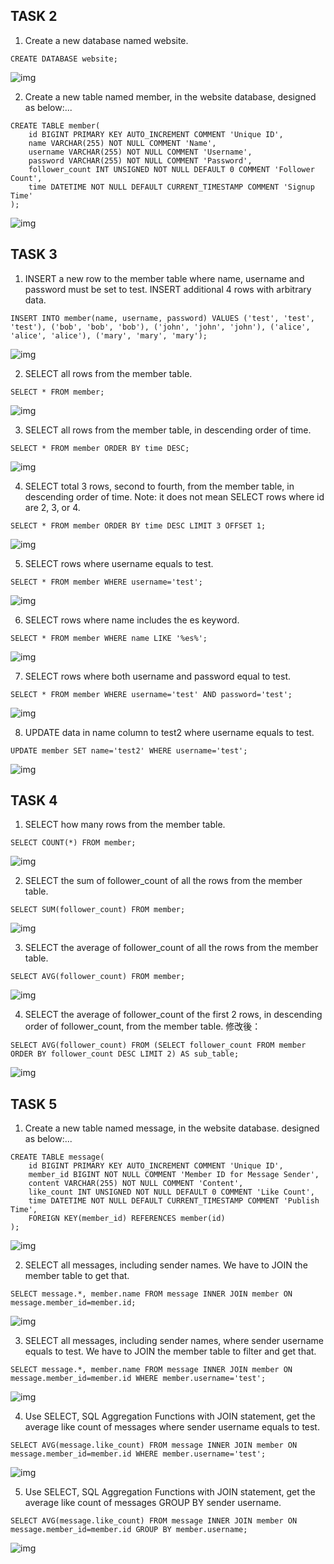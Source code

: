 ## TASK 2
1. Create a new database named website.  

```
CREATE DATABASE website;
```

![img](/imgs/task2-1.png)  

2. Create a new table named member, in the website database, designed as below:...  

```
CREATE TABLE member(
    id BIGINT PRIMARY KEY AUTO_INCREMENT COMMENT 'Unique ID',
    name VARCHAR(255) NOT NULL COMMENT 'Name',
    username VARCHAR(255) NOT NULL COMMENT 'Username',
    password VARCHAR(255) NOT NULL COMMENT 'Password',
    follower_count INT UNSIGNED NOT NULL DEFAULT 0 COMMENT 'Follower Count',
    time DATETIME NOT NULL DEFAULT CURRENT_TIMESTAMP COMMENT 'Signup Time'
);
```

![img](/imgs/task2-2.png)

## TASK 3

1. INSERT a new row to the member table where name, username and password must be set to test. INSERT additional 4 rows with arbitrary data.  

```
INSERT INTO member(name, username, password) VALUES ('test', 'test', 'test'), ('bob', 'bob', 'bob'), ('john', 'john', 'john'), ('alice', 'alice', 'alice'), ('mary', 'mary', 'mary');
```

![img](/imgs/task3-1.png)

2. SELECT all rows from the member table.  

```
SELECT * FROM member;
```

![img](/imgs/task3-2.png)

3. SELECT all rows from the member table, in descending order of time. 

```
SELECT * FROM member ORDER BY time DESC;
```

![img](/imgs/task3-3.png)

4. SELECT total 3 rows, second to fourth, from the member table, in descending order of time. Note: it does not mean SELECT rows where id are 2, 3, or 4.  

```
SELECT * FROM member ORDER BY time DESC LIMIT 3 OFFSET 1;
```

![img](/imgs/task3-4.png)

5. SELECT rows where username equals to test.  

```
SELECT * FROM member WHERE username='test';
```

![img](/imgs/task3-5.png)

6. SELECT rows where name includes the es keyword.  

```
SELECT * FROM member WHERE name LIKE '%es%';
```

![img](/imgs/task3-6.png)

7. SELECT rows where both username and password equal to test.  

```
SELECT * FROM member WHERE username='test' AND password='test';
```

![img](/imgs/task3-7.png)

8. UPDATE data in name column to test2 where username equals to test. 

```
UPDATE member SET name='test2' WHERE username='test';
```

![img](/imgs/task3-8.png)

## TASK 4

1. SELECT how many rows from the member table.

```
SELECT COUNT(*) FROM member;
```

![img](/imgs/task4-1.png)

2. SELECT the sum of follower_count of all the rows from the member table.

```
SELECT SUM(follower_count) FROM member;
```

![img](/imgs/task4-2.png)

3. SELECT the average of follower_count of all the rows from the member table.

```
SELECT AVG(follower_count) FROM member;
```

![img](/imgs/task4-3.png)

4. SELECT the average of follower_count of the first 2 rows, in descending order of follower_count, from the member table.
修改後：

```
SELECT AVG(follower_count) FROM (SELECT follower_count FROM member ORDER BY follower_count DESC LIMIT 2) AS sub_table;
```

![img](/imgs/task4-4.png)

##  TASK 5

1. Create a new table named message, in the website database. designed as below:...

```
CREATE TABLE message(
    id BIGINT PRIMARY KEY AUTO_INCREMENT COMMENT 'Unique ID',
    member_id BIGINT NOT NULL COMMENT 'Member ID for Message Sender',
    content VARCHAR(255) NOT NULL COMMENT 'Content',
    like_count INT UNSIGNED NOT NULL DEFAULT 0 COMMENT 'Like Count',
    time DATETIME NOT NULL DEFAULT CURRENT_TIMESTAMP COMMENT 'Publish Time',
    FOREIGN KEY(member_id) REFERENCES member(id)
);
```

![img](/imgs/task5-1.png)

2. SELECT all messages, including sender names. We have to JOIN the member table to get that.

```
SELECT message.*, member.name FROM message INNER JOIN member ON message.member_id=member.id;
```

![img](/imgs/task5-2.png)

3. SELECT all messages, including sender names, where sender username equals to test. We have to JOIN the member table to filter and get that.

```
SELECT message.*, member.name FROM message INNER JOIN member ON message.member_id=member.id WHERE member.username='test';
```

![img](/imgs/task5-3.png)

4. Use SELECT, SQL Aggregation Functions with JOIN statement, get the average like count of messages where sender username equals to test.

```
SELECT AVG(message.like_count) FROM message INNER JOIN member ON message.member_id=member.id WHERE member.username='test';
```

![img](/imgs/task5-4.png)

5. Use SELECT, SQL Aggregation Functions with JOIN statement, get the average like count of messages GROUP BY sender username.

```
SELECT AVG(message.like_count) FROM message INNER JOIN member ON message.member_id=member.id GROUP BY member.username;
```

![img](/imgs/task5-5.png)